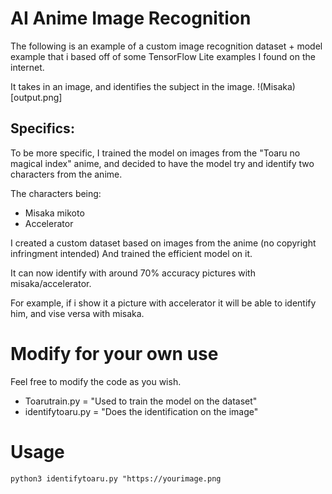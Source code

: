 # AI Anime Image Recognition
The following is an example of a custom
image recognition dataset + model example
that i based off of some TensorFlow Lite examples I found on the internet.

It takes in an image, and identifies the subject in the image.
!(Misaka)[output.png]

## Specifics:

To be more specific, I trained the model on images from the
"Toaru no magical index" anime, and decided to have the model
try and identify two characters from the anime.

The characters being:
- Misaka mikoto
- Accelerator

I created a custom dataset based on images from the anime (no copyright
infringment intended)
And trained the efficient model on it.

It can now identify with around 70% accuracy pictures with
misaka/accelerator.

For example, if i show it a picture with accelerator it will be able to
identify him, and vise versa with misaka.

# Modify for your own use
Feel free to modify the code as you wish.

- Toarutrain.py = "Used to train the model on the dataset"
- identifytoaru.py = "Does the identification on the image"

# Usage
```python3 identifytoaru.py "https://yourimage.png```
